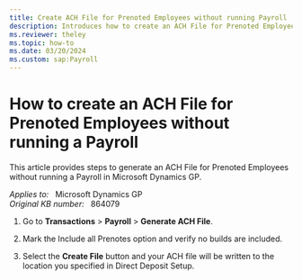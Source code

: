 ```yaml
---
title: Create ACH File for Prenoted Employees without running Payroll
description: Introduces how to create an ACH File for Prenoted Employees without running a Payroll.
ms.reviewer: theley
ms.topic: how-to
ms.date: 03/20/2024
ms.custom: sap:Payroll
---
```

# How to create an ACH File for Prenoted Employees without running a Payroll

This article provides steps to generate an ACH File for Prenoted Employees without running a Payroll in Microsoft Dynamics GP.

_Applies to:_ &nbsp; Microsoft Dynamics GP  
_Original KB number:_ &nbsp; 864079

1. Go to **Transactions** > **Payroll** > **Generate ACH File**.

2. Mark the Include all Prenotes option and verify no builds are included.

3. Select the **Create File** button and your ACH file will be written to the location you specified in Direct Deposit Setup.
